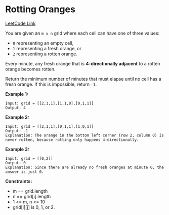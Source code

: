 # Rotting Oranges

[LeetCode Link](https://leetcode.com/problems/rotting-oranges/)

You are given an `m x n` grid where each cell can have one of three values:

- `0` representing an empty cell,
- `1` representing a fresh orange, or
- `2` representing a rotten orange.

Every minute, any fresh orange that is **4-directionally adjacent** to a rotten orange becomes rotten.

Return the minimum number of minutes that must elapse until no cell has a fresh orange. If this is impossible, return `-1`.

**Example 1:**
```
Input: grid = [[2,1,1],[1,1,0],[0,1,1]]
Output: 4
```

**Example 2:**
```
Input: grid = [[2,1,1],[0,1,1],[1,0,1]]
Output: -1
Explanation: The orange in the bottom left corner (row 2, column 0) is never rotten, because rotting only happens 4-directionally.
```

**Example 3:**
```
Input: grid = [[0,2]]
Output: 0
Explanation: Since there are already no fresh oranges at minute 0, the answer is just 0.
```

**Constraints:**
- m == grid.length
- n == grid[i].length
- 1 <= m, n <= 10
- grid[i][j] is 0, 1, or 2.
